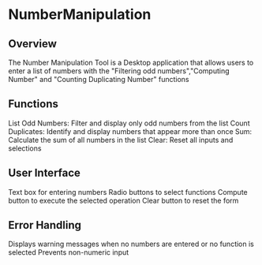 # NumberManipulation
## Overview

The Number Manipulation Tool is a Desktop application that allows users to enter a list of numbers with the "Filtering odd numbers","Computing Number" and "Counting Duplicating Number" functions

## Functions

List Odd Numbers: Filter and display only odd numbers from the list
Count Duplicates: Identify and display numbers that appear more than once
Sum: Calculate the sum of all numbers in the list
Clear: Reset all inputs and selections

## User Interface

Text box for entering numbers
Radio buttons to select functions
Compute button to execute the selected operation
Clear button to reset the form

## Error Handling

Displays warning messages when no numbers are entered or no function is selected
Prevents non-numeric input
